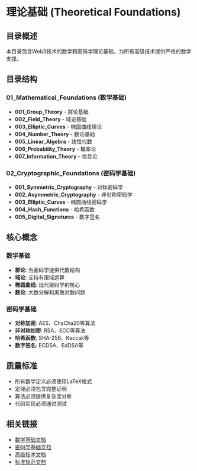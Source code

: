 # 理论基础 (Theoretical Foundations)

## 目录概述

本目录包含Web3技术的数学和密码学理论基础，为所有高级技术提供严格的数学支撑。

## 目录结构

### 01_Mathematical_Foundations (数学基础)

- **001_Group_Theory** - 群论基础
- **002_Field_Theory** - 域论基础  
- **003_Elliptic_Curves** - 椭圆曲线理论
- **004_Number_Theory** - 数论基础
- **005_Linear_Algebra** - 线性代数
- **006_Probability_Theory** - 概率论
- **007_Information_Theory** - 信息论

### 02_Cryptographic_Foundations (密码学基础)

- **001_Symmetric_Cryptography** - 对称密码学
- **002_Asymmetric_Cryptography** - 非对称密码学
- **003_Elliptic_Curves** - 椭圆曲线密码学
- **004_Hash_Functions** - 哈希函数
- **005_Digital_Signatures** - 数字签名

## 核心概念

### 数学基础

- **群论**: 为密码学提供代数结构
- **域论**: 支持有限域运算
- **椭圆曲线**: 现代密码学的核心
- **数论**: 大数分解和离散对数问题

### 密码学基础

- **对称加密**: AES、ChaCha20等算法
- **非对称加密**: RSA、ECC等算法
- **哈希函数**: SHA-256、Keccak等
- **数字签名**: ECDSA、EdDSA等

## 质量标准

- 所有数学定义必须使用LaTeX格式
- 定理必须包含完整证明
- 算法必须提供复杂度分析
- 代码实现必须通过测试

## 相关链接

- [数学基础文档](../02_Theoretical_Foundations/Mathematical_Foundations.md)
- [密码学基础文档](../02_Theoretical_Foundations/Cryptographic_Foundations.md)
- [高级技术文档](../04_Advanced_Technologies/)
- [标准规范文档](../09_Standards_And_Compliance/)
